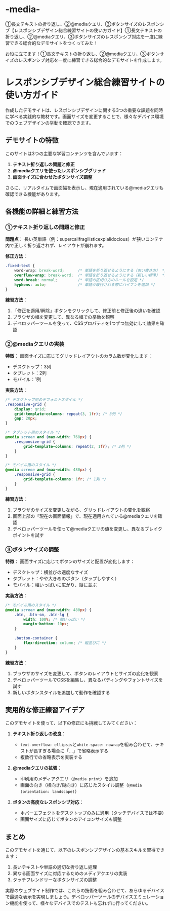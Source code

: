 # -media-
①長文テキストの折り返し、②@mediaクエリ、③ボタンサイズのレスポンシブ【レスポンシブデザイン総合練習サイトの使い方ガイド】①長文テキストの折り返し、②@mediaクエリ、③ボタンサイズのレスポンシブ対応を一度に練習できる総合的なデモサイトをつくってみた！


お役に立てます！①長文テキストの折り返し、②@mediaクエリ、③ボタンサイズのレスポンシブ対応を一度に練習できる総合的なデモサイトを作成します。

# レスポンシブデザイン総合練習サイトの使い方ガイド

作成したデモサイトは、レスポンシブデザインに関する3つの重要な課題を同時に学べる実践的な教材です。画面サイズを変更することで、様々なデバイス環境でのウェブデザインの挙動を確認できます。

## デモサイトの特徴

このサイトは3つの主要な学習コンテンツを含んでいます：

1. **テキスト折り返しの問題と修正**
2. **@mediaクエリを使ったレスポンシブグリッド**
3. **画面サイズに合わせたボタンサイズ調整**

さらに、リアルタイムで画面幅を表示し、現在適用されている@mediaクエリも確認できる機能があります。

## 各機能の詳細と練習方法

### ①テキスト折り返しの問題と修正

**問題点**：
長い英単語（例：supercalifragilisticexpialidocious）が狭いコンテナ内で正しく折り返されず、レイアウトが崩れます。

**修正方法**：
```css
.fixed-text {
    word-wrap: break-word;      /* 単語を折り返せるようにする（古い書き方） */
    overflow-wrap: break-word;  /* 単語を折り返せるようにする（新しい標準） */
    word-break: normal;         /* 単語の区切り方のルールを設定 */
    hyphens: auto;              /* 単語が改行される際にハイフンを追加 */
}
```

**練習方法**：
1. 「修正を適用/解除」ボタンをクリックして、修正前と修正後の違いを確認
2. ブラウザの幅を変更して、異なる幅での挙動を観察
3. デベロッパーツールを使って、CSSプロパティを1つずつ無効にして効果を確認

### ②@mediaクエリの実装

**特徴**：
画面サイズに応じてグリッドレイアウトのカラム数が変化します：
- デスクトップ：3列
- タブレット：2列
- モバイル：1列

**実装方法**：
```css
/* デスクトップ用のデフォルトスタイル */
.responsive-grid {
    display: grid;
    grid-template-columns: repeat(3, 1fr); /* 3列 */
    gap: 20px;
}

/* タブレット用のスタイル */
@media screen and (max-width: 768px) {
    .responsive-grid {
        grid-template-columns: repeat(2, 1fr); /* 2列 */
    }
}

/* モバイル用のスタイル */
@media screen and (max-width: 480px) {
    .responsive-grid {
        grid-template-columns: 1fr; /* 1列 */
    }
}
```

**練習方法**：
1. ブラウザのサイズを変更しながら、グリッドレイアウトの変化を観察
2. 画面上部の「現在の画面情報」で、現在適用されている@mediaクエリを確認
3. デベロッパーツールを使って@mediaクエリの値を変更し、異なるブレイクポイントを試す

### ③ボタンサイズの調整

**特徴**：
画面サイズに応じてボタンのサイズと配置が変化します：
- デスクトップ：横並びの適度なサイズ
- タブレット：やや大きめのボタン（タップしやすく）
- モバイル：幅いっぱいに広がり、縦に並ぶ

**実装方法**：
```css
/* モバイル用のスタイル */
@media screen and (max-width: 480px) {
    .btn, .btn-sm, .btn-lg {
        width: 100%; /* 幅いっぱい */
        margin-bottom: 10px;
    }
    
    .button-container {
        flex-direction: column; /* 縦並びに */
    }
}
```

**練習方法**：
1. ブラウザのサイズを変更して、ボタンのレイアウトとサイズの変化を観察
2. デベロッパーツールでCSSを編集し、異なるパディングやフォントサイズを試す
3. 新しいボタンスタイルを追加して動作を確認する

## 実用的な修正練習アイデア

このデモサイトを使って、以下の修正にも挑戦してみてください：

1. **テキスト折り返しの改良**：
   - `text-overflow: ellipsis`と`white-space: nowrap`を組み合わせて、テキストが長すぎる場合に「...」で省略表示する
   - 複数行での省略表示を実装する

2. **@mediaクエリの拡張**：
   - 印刷用のメディアクエリ（`@media print`）を追加
   - 画面の向き（横向き/縦向き）に応じたスタイル調整（`@media (orientation: landscape)`）

3. **ボタンの高度なレスポンシブ対応**：
   - ホバーエフェクトをデスクトップのみに適用（タッチデバイスでは不要）
   - 画面サイズに応じてボタンのアイコンサイズも調整

## まとめ

このデモサイトを通じて、以下のレスポンシブデザインの基本スキルを習得できます：

1. 長いテキストや単語の適切な折り返し処理
2. 異なる画面サイズに対応するためのメディアクエリの実装
3. タッチフレンドリーなボタンサイズの調整

実際のウェブサイト制作では、これらの技術を組み合わせて、あらゆるデバイスで最適な表示を実現しましょう。デベロッパーツールのデバイスエミュレーション機能を使って、様々なデバイスでのテストも忘れずに行ってください。
